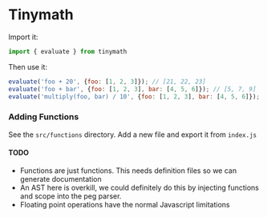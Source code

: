 # Tinymath

Import it:

```javascript
import { evaluate } from tinymath
```

Then use it:

```javascript
evaluate('foo + 20', {foo: [1, 2, 3]}); // [21, 22, 23]
evaluate('foo + bar', {foo: [1, 2, 3], bar: [4, 5, 6]}); // [5, 7, 9]
evaluate('multiply(foo, bar) / 10', {foo: [1, 2, 3], bar: [4, 5, 6]}); // [0.4, 1, 1.8]
```

### Adding Functions
See the `src/functions` directory. Add a new file and export it from `index.js`

#### TODO
- Functions are just functions. This needs definition files so we can generate documentation
- An AST here is overkill, we could definitely do this by injecting functions and scope into the peg parser. 
- Floating point operations have the normal Javascript limitations
